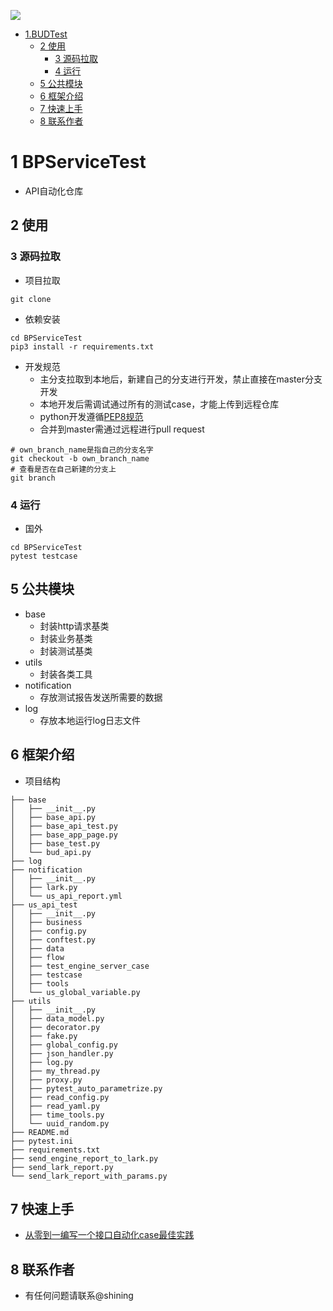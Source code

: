 ![](https://avatars.githubusercontent.com/u/91260628?s=200&v=4)
- [1.BUDTest](#1-BUDTest)
  - [2 使用](#2-使用)
    - [3 源码拉取](#3-源码拉取)
    - [4 运行](#4-运行)
  - [5 公共模块](#5-公共模块)
  - [6 框架介绍](#6-框架介绍)
  - [7 快速上手](#7-快速上手)
  - [8 联系作者](#8-联系作者)

# 1 BPServiceTest
- API自动化仓库
## 2 使用
### 3 源码拉取
- 项目拉取
```angular2html
git clone 
```
- 依赖安装
```angular2html
cd BPServiceTest
pip3 install -r requirements.txt
```
- 开发规范
  - 主分支拉取到本地后，新建自己的分支进行开发，禁止直接在master分支开发
  - 本地开发后需调试通过所有的测试case，才能上传到远程仓库
  - python开发遵循[PEP8规范](http://c.biancheng.net/view/4184.html)
  - 合并到master需通过远程进行pull request
```angular2html
# own_branch_name是指自己的分支名字
git checkout -b own_branch_name
# 查看是否在自己新建的分支上
git branch
```
### 4 运行
- 国外
```angular2html
cd BPServiceTest
pytest testcase
```
## 5 公共模块
- base
  - 封装http请求基类
  - 封装业务基类
  - 封装测试基类
- utils
  - 封装各类工具
- notification
  - 存放测试报告发送所需要的数据
- log
  - 存放本地运行log日志文件
## 6 框架介绍
- 项目结构
```angular2html
├── base
│   ├── __init__.py
│   ├── base_api.py
│   ├── base_api_test.py
│   ├── base_app_page.py
│   ├── base_test.py
│   └── bud_api.py
├── log
├── notification
│   ├── __init__.py
│   ├── lark.py
│   └── us_api_report.yml
├── us_api_test
│   ├── __init__.py
│   ├── business
│   ├── config.py
│   ├── conftest.py
│   ├── data
│   ├── flow
│   ├── test_engine_server_case
│   ├── testcase
│   ├── tools
│   └── us_global_variable.py
├── utils
│   ├── __init__.py
│   ├── data_model.py
│   ├── decorator.py
│   ├── fake.py
│   ├── global_config.py
│   ├── json_handler.py
│   ├── log.py
│   ├── my_thread.py
│   ├── proxy.py
│   ├── pytest_auto_parametrize.py
│   ├── read_config.py
│   ├── read_yaml.py
│   ├── time_tools.py
│   └── uuid_random.py
├── README.md
├── pytest.ini
├── requirements.txt
├── send_engine_report_to_lark.py
├── send_lark_report.py
└── send_lark_report_with_params.py
```
## 7 快速上手
- [从零到一编写一个接口自动化case最佳实践]()

## 8 联系作者
- 有任何问题请联系@shining